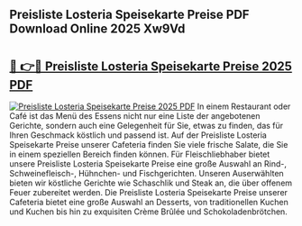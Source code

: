 ## Preisliste Losteria Speisekarte Preise PDF Download Online 2025 Xw9Vd

# <h2><a href="http://gcdf94.nevu.top/?p=Preisliste+Losteria+Speisekarte+Preise">🔗 👉🔴 Preisliste Losteria Speisekarte Preise 2025 PDF</a></h2>

[![Preisliste Losteria Speisekarte Preise 2025 PDF](https://i.imgur.com/dBaPXMq.png)](http://gcdf94.nevu.top/?p=Preisliste+Losteria+Speisekarte+Preise)
In einem Restaurant oder Café ist das Menü des Essens nicht nur eine Liste der angebotenen Gerichte, sondern auch eine Gelegenheit für Sie, etwas zu finden, das für Ihren Geschmack köstlich und passend ist. Auf der Preisliste Losteria Speisekarte Preise unserer Cafeteria finden Sie viele frische Salate, die Sie in einem speziellen Bereich finden können. Für Fleischliebhaber bietet unsere Preisliste Losteria Speisekarte Preise eine große Auswahl an Rind-, Schweinefleisch-, Hühnchen- und Fischgerichten. Unseren Auserwählten bieten wir köstliche Gerichte wie Schaschlik und Steak an, die über offenem Feuer zubereitet werden. Die Preisliste Losteria Speisekarte Preise unserer Cafeteria bietet eine große Auswahl an Desserts, von traditionellen Kuchen und Kuchen bis hin zu exquisiten Crème Brûlée und Schokoladenbrötchen.
